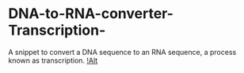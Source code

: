 # DNA-to-RNA-converter-Transcription-
A snippet to convert a DNA sequence to an RNA sequence, a process known as transcription.
[!Alt](https://github.com/Katherine-Brown-8000/DNA-to-RNA-Transcription-/blob/main/DNA%20to%20RNA%20display.png)
